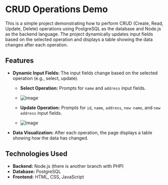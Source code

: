 # CRUD Operations Demo

This is a simple project demonstrating how to perform CRUD (Create, Read, Update, Delete) operations using PostgreSQL as the database and Node.js as the backend language. The project dynamically updates input fields based on the selected operation and displays a table showing the data changes after each operation.

## Features

- **Dynamic Input Fields:** The input fields change based on the selected operation (e.g., select, update).
  - **Select Operation:** Prompts for `name` and `address` input fields.
  - ![image](https://github.com/user-attachments/assets/cd395b9c-c355-4c06-b794-1e0edaae829a)

  - **Update Operation:** Prompts for `id`, `name`, `address`, `new name`, and `new address` input fields.
  - ![image](https://github.com/user-attachments/assets/7ccfcb3b-182d-4cda-bb8d-95ba1a90434e)

- **Data Visualization:** After each operation, the page displays a table showing how the data has changed.

## Technologies Used

- **Backend:** Node.js (there is another branch with PHP)
- **Database:** PostgreSQL
- **Frontend:** HTML, CSS, JavaScript
